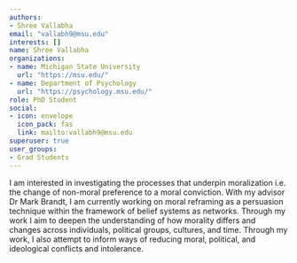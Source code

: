 ```yaml
---
authors:
- Shree Vallabha
email: "vallabh9@msu.edu"
interests: []
name: Shree Vallabha
organizations:
- name: Michigan State University
  url: "https://msu.edu/"
- name: Department of Psychology
  url: "https://psychology.msu.edu/"
role: PhD Student
social:
- icon: envelope
  icon_pack: fas
  link: mailto:vallabh9@msu.edu
superuser: true
user_groups:
- Grad Students
---
```


I am interested in investigating the processes that underpin moralization i.e. the change of non-moral preference to a moral conviction. With my advisor Dr Mark Brandt, I am currently working on moral reframing as a persuasion technique within the framework of belief systems as networks.  Through my work I aim to deepen the understanding of how morality differs and changes across individuals, political groups, cultures, and time. Through my work, I also attempt to inform ways of reducing moral, political, and ideological conflicts and intolerance.
